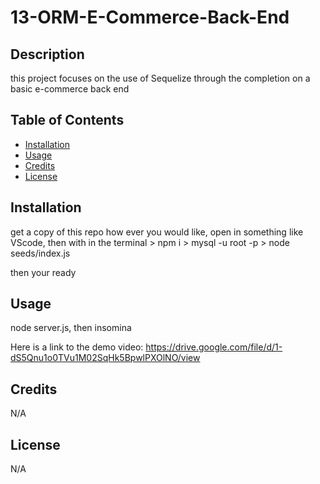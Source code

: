 # 13-ORM-E-Commerce-Back-End

## Description

this project focuses on the use of Sequelize through the completion on a basic e-commerce back end


## Table of Contents 

- [Installation](#installation)
- [Usage](#usage)
- [Credits](#credits)
- [License](#license)

## Installation

get a copy of this repo how ever you would like, open in something like VScode, then with in the terminal > npm i > mysql -u root -p > node seeds/index.js

then your ready

## Usage

node server.js, then insomina 

Here is a link to the demo video: https://drive.google.com/file/d/1-dS5Qnu1o0TVu1M02SqHk5BpwlPXOlNO/view


## Credits

N/A

## License

N/A
